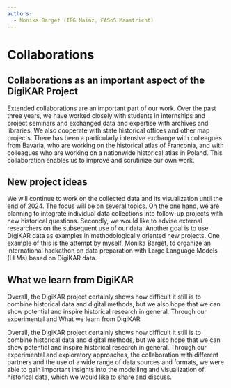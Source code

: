 ```yaml
---
authors:
  - Monika Barget (IEG Mainz, FASoS Maastricht)
---
```


# Collaborations

## Collaborations as an important aspect of the DigiKAR Project

Extended collaborations are an important part of our work. Over the past three years, we have worked closely with 
students in internships and project seminars and exchanged data and expertise with archives and libraries. We also 
cooperate with state historical offices and other map projects. There has been a particularly intensive exchange with 
colleagues from Bavaria, who are working on the historical atlas of Franconia, and with colleagues who are working on 
a nationwide historical atlas in Poland. This collaboration enables us to improve and scrutinize our own work.

## New project ideas

We will continue to work on the collected data and its visualization until the end of 2024. The focus will be on several
topics. On the one hand, we are planning to integrate individual data collections into follow-up projects with new 
historical questions. Secondly, we would like to advise external researchers on the subsequent use of our data. Another 
goal is to use DigiKAR data as examples in methodologically oriented new projects. One example of this is the 
attempt by myself, Monika Barget, to organize an international hackathon on data preparation with Large Language Models (LLMs) 
based on DigiKAR data.

## What we learn from DigiKAR

Overall, the DigiKAR project certainly shows how difficult it still is to combine historical data and digital methods, 
but we also hope that we can show potential and inspire historical research in general. Through our experimental and 
What we learn from DigiKAR

Overall, the DigiKAR project certainly shows how difficult it still is to combine historical data and digital methods,
but we also hope that we can show potential and inspire historical research in general. 
Through our experimental and exploratory approaches, the collaboration with different partners and the use of a wide
range of data sources and formats, we were able to gain important 
insights into the modelling and visualization of historical data, which we would like to share and discuss.
